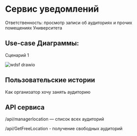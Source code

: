 # Сервис уведомлений

Ответственность: просмотр  записи об аудиториях и прочих помещениях Университета

## Use-case Диаграммы:
 Сценарий 1
 
![wdsf drawio](https://user-images.githubusercontent.com/76588508/166666427-17bf360b-c7ff-49f4-aa54-59577beccaff.png)

## Пользовательские истории

Как организатор хочу занять аудиторию

## API сервиса

/api/managerlocation — список всех аудиторий


/api/GetFreeLocation - получение свободных аудиторий

